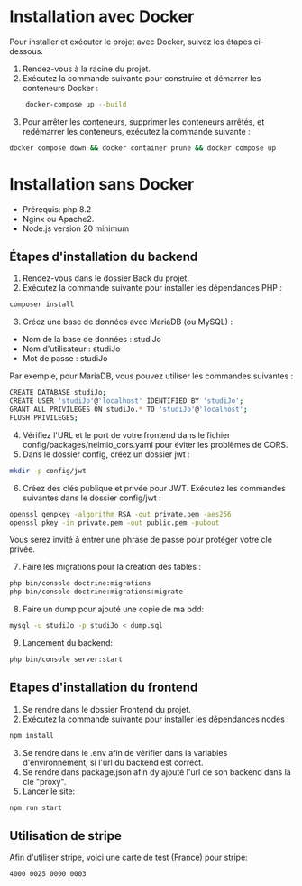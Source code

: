 # Installation avec Docker

Pour installer et exécuter le projet avec Docker, suivez les étapes ci-dessous.

1) Rendez-vous à la racine du projet.
2) Exécutez la commande suivante pour construire et démarrer les conteneurs Docker :

``` bash
    docker-compose up --build
```

3) Pour arrêter les conteneurs, supprimer les conteneurs arrêtés, et redémarrer les conteneurs, exécutez la commande suivante :

``` bash
docker compose down && docker container prune && docker compose up
```

# Installation sans Docker

* Prérequis: php 8.2
* Nginx ou Apache2.
* Node.js version 20 minimum

## Étapes d'installation du backend

1) Rendez-vous dans le dossier Back du projet.
2) Exécutez la commande suivante pour installer les dépendances PHP :

``` bash
composer install
```

3) Créez une base de données avec MariaDB (ou MySQL) :

* Nom de la base de données : studiJo
* Nom d'utilisateur : studiJo
* Mot de passe : studiJo

Par exemple, pour MariaDB, vous pouvez utiliser les commandes suivantes :

```bash 
CREATE DATABASE studiJo;
CREATE USER 'studiJo'@'localhost' IDENTIFIED BY 'studiJo';
GRANT ALL PRIVILEGES ON studiJo.* TO 'studiJo'@'localhost';
FLUSH PRIVILEGES;
```

4) Vérifiez l'URL et le port de votre frontend dans le fichier config/packages/nelmio_cors.yaml pour éviter les problèmes de CORS.
5) Dans le dossier config, créez un dossier jwt :

``` bash
mkdir -p config/jwt
```

6) Créez des clés publique et privée pour JWT. Exécutez les commandes suivantes dans le dossier config/jwt :

```bash 
openssl genpkey -algorithm RSA -out private.pem -aes256
openssl pkey -in private.pem -out public.pem -pubout
```

Vous serez invité à entrer une phrase de passe pour protéger votre clé privée.

7) Faire les migrations pour la création des tables : 

``` bash
php bin/console doctrine:migrations
php bin/console doctrine:migrations:migrate
```


8) Faire un dump pour ajouté une copie de ma bdd: 

```bash 
mysql -u studiJo -p studiJo < dump.sql
```

9) Lancement du backend:

``` bash
php bin/console server:start
```

## Etapes d'installation du frontend

1) Se rendre dans le dossier Frontend du projet.
2) Exécutez la commande suivante pour installer les dépendances nodes :
   
``` bash
npm install
```

3) Se rendre dans le .env afin de vérifier dans la variables d'environnement, si l'url du backend est correct.
4) Se rendre dans package.json afin dy ajouté l'url de son backend dans la clé "proxy".
5) Lancer le site:

```bash
npm run start 
```


## Utilisation de stripe

Afin d'utiliser stripe, voici une carte de test (France) pour stripe:

``` bash 
4000 0025 0000 0003
```
